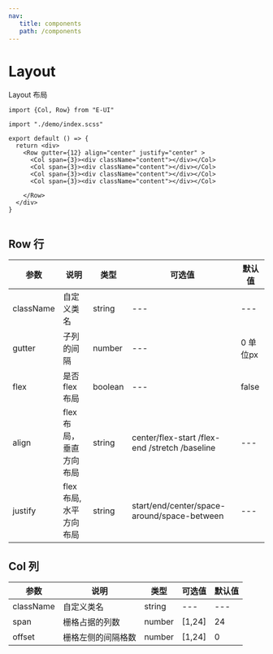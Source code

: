 ```yaml
---
nav:
   title: components
   path: /components
---
```


# Layout
Layout 布局

```tsx
import {Col, Row} from "E-UI"

import "./demo/index.scss"

export default () => {
  return <div>
    <Row gutter={12} align="center" justify="center" >
      <Col span={3}><div className="content"></div></Col>
      <Col span={3}><div className="content"></div></Col>
      <Col span={3}><div className="content"></div></Col>
      <Col span={3}><div className="content"></div></Col>
     
    </Row>
  </div>
}


```
## Row 行

| 参数        | 说明            | 类型      | 可选值                                                               | 默认值     |
|-----------|---------------|---------|-------------------------------------------------------------------|---------|
| className | 自定义类名         | string  | ---                                                               | ---     |
| gutter    | 子列的间隔         | number  | ---                                                               | 0  单位px |
| flex      | 是否flex布局      | boolean | ---                                                               | false   |
| align     | flex布局，垂直方向布局 | string  | center/flex-start /flex-end /stretch /baseline                    | ---     |
| justify      | flex布局,水平方向布局 | string  | start/end/center/space-around/space-between| ---     |                                         |


## Col 列
| 参数        | 说明    | 类型     | 可选值 | 默认值 |
|-----------|-------|--------|-----|-----|
| className | 自定义类名 | string | --- | --- |
| span      | 栅格占据的列数  | number | [1,24]  | 24  |
| offset    | 栅格左侧的间隔格数  | number | [1,24]  | 0   |

